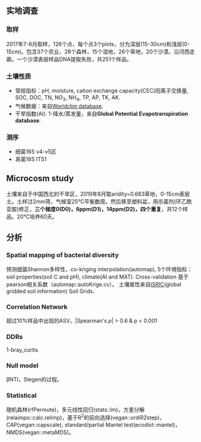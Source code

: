 ## 实地调查
### 取样
2017年7-8月取样，126个点，每个点3个plots，分为深层(15-30cm)和浅层(0-15cm)。包含37个农业，28个森林，15个湿地，26个草地，20个沙漠。沿河西走廊。一个沙漠表层样品DNA提取失败，共251个样品。

### 土壤性质
* 常规指标：pH, moisture, cation exchange capacity(CEC)阳离子交换量, SOC, DOC, TN, NO<sub>3</sub>, NH<sub>4</sub>, TP, AP, TK, AK.
* 气候数据：来自[Worldclim database](www.worldclim.org).
* 干旱指数(AI): 1-降水/蒸发量，来自**Global Potential Evapotranspiration database**.

### 测序
* 细菌16S v4-v5区
* 真菌18S ITS1 

## Microcosm study
土壤来自于中国西北的干旱区，2019年8月取aridity=0.663草地，0-15cm表层土。土样过2mm筛，气候室25℃平衡数周。然后移至塑料盆，用杀菌剂(环乙酰亚胺)修正，**三个梯度0(D0)，6ppm(D1)，14ppm(D2)，四个重复**，共12个样品。20℃培养60天。

## 分析
### Spatial mapping of bacterial diversity
预测细菌Shannon多样性，co-kriging interpolation(automap), 5个环境指标：soil properties(soil C and pH), climate(AI and MAT). Cross-validation 基于pearson相关系数（automap::autoKrige.cv）。
土壤属性来自[ISRIC](https://soilgrids.org/#!/?layer=geonode:taxnwrb_250m)(global gridded soil information) Soil Grids.
### Correlation Network
超过10%样品中出现的ASV，|Spearman's *p*| > 0.6 & p < 0.001
### DDRs
1-bray_curtis
### Null model
βNTI，Stegen的过程。
### Statistical
随机森林(rfPermute)，多元线性回归(stats::lm)，方差分解(relaimpo::calc.relimp)，基于R<sup>2</sup>的前向选择(vegan::ordiR2step)，CAP(vegan::capscale), standard/partial Mantel test(ecodist::mantel)，NMDS(vegan::metaMDS)。
